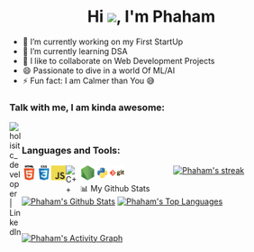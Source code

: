 <!-- ### Hi there 👋 -->
<h1 align="center">Hi <img src="https://raw.githubusercontent.com/MartinHeinz/MartinHeinz/master/wave.gif" width="30px">, I'm Phaham</h1>
<!--  <img align="right" alt="GIF" src="https://github.com/arsentieva/arsentieva/blob/main/code.gif?raw=true" width="500" height="320" /> -->

<!-- 
**Phaham/Phaham** is a ✨ _special_ ✨ repository because its `README.md` (this file) appears on your GitHub profile.

Here are some ideas to get you started:
 -->
<!-- - 🛰Yeah I am a Explorer 🛫 in Learning  -->
- 🔭 I’m currently working on my First StartUp
- 🌱 I’m currently learning DSA
- 👯 I like to collaborate on Web Development Projects
- 😄 Passionate to dive in a world Of ML/AI 
- ⚡ Fun fact: I am Calmer than You 😅
<!-- - 💬 Ask me about ... -->
<!-- - 📫 How to reach me:  -->

### Talk with me, I am kinda awesome:
[<img align="left" alt="holisitc_developer | LinkedIn" width="22px" src="https://cdn.jsdelivr.net/npm/simple-icons@v3/icons/linkedin.svg" />][linkedin]

<br />

### Languages and Tools:

<img align="left" alt="HTML5" width="26px" src="https://raw.githubusercontent.com/github/explore/80688e429a7d4ef2fca1e82350fe8e3517d3494d/topics/html/html.png" />
<img align="left" alt="CSS3" width="26px" src="https://raw.githubusercontent.com/github/explore/80688e429a7d4ef2fca1e82350fe8e3517d3494d/topics/css/css.png" />
<img align="left" alt="JavaScript" width="26px" src="https://raw.githubusercontent.com/github/explore/80688e429a7d4ef2fca1e82350fe8e3517d3494d/topics/javascript/javascript.png" />
<!-- <img align="left" alt="React" width="26px" src="https://raw.githubusercontent.com/github/explore/80688e429a7d4ef2fca1e82350fe8e3517d3494d/topics/react/react.png" />-->
<img align="left" alt="C++" width="26px" src="https://img.icons8.com/color/48/000000/c-plus-plus-logo.png" />
<img align="left" alt="Node.js" width="26px" src="https://raw.githubusercontent.com/github/explore/80688e429a7d4ef2fca1e82350fe8e3517d3494d/topics/nodejs/nodejs.png" />
<img align="left" alt="python" width="26px" src="https://raw.githubusercontent.com/github/explore/80688e429a7d4ef2fca1e82350fe8e3517d3494d/topics/python/python.png" />
<!-- <img align="left" alt="flask" width="26px" src="https://raw.githubusercontent.com/github/explore/80688e429a7d4ef2fca1e82350fe8e3517d3494d/topics/flask/flask.png" /> -->
<!-- <img align="left" alt="SQL" width="26px" src="https://raw.githubusercontent.com/github/explore/80688e429a7d4ef2fca1e82350fe8e3517d3494d/topics/sql/sql.png" />-->
<!-- <img align="left" alt="postgreSQL" width="26px" src="https://raw.githubusercontent.com/github/explore/80688e429a7d4ef2fca1e82350fe8e3517d3494d/topics/postgresql/postgresql.png" />-->
<img align="left" alt="Git" width="26px" src="https://raw.githubusercontent.com/github/explore/80688e429a7d4ef2fca1e82350fe8e3517d3494d/topics/git/git.png" />
<!-- <img align="left" alt="Docker" width="26px" src="https://raw.githubusercontent.com/github/explore/80688e429a7d4ef2fca1e82350fe8e3517d3494d/topics/docker/docker.png" />-->
<!-- <img align="left" alt="Terminal" width="26px" src="https://raw.githubusercontent.com/github/explore/80688e429a7d4ef2fca1e82350fe8e3517d3494d/topics/terminal/terminal.png" />-->
<p align="center">
    <a href="https://github.com/Phaham/github-readme-streak-stats">
        <img title="🔥 Get streak stats for your profile at git.io/streak-stats" alt="Phaham's streak" src="https://github-readme-streak-stats.herokuapp.com/?user=Phaham&theme=black-ice&hide_border=true&stroke=0000&background=060A0CD0"/>
    </a>
</p>
📊 My Github Stats

  <br/>
    <a href="https://github.com/SubhamRaoniar28/github-readme-stats"><img alt="Phaham's Github Stats" src="https://github-readme-stats.vercel.app/api?username=Phaham&show_icons=true&count_private=true&theme=react&hide_border=true&bg_color=0D1117" /></a>
  <a href="https://github.com/Phaham/github-readme-stats"><img alt="Phaham's Top Languages" src="https://github-readme-stats.vercel.app/api/top-langs/?username=Phaham&langs_count=8&count_private=true&layout=compact&theme=react&hide_border=true&bg_color=0D1117" /></a>
  <br/>
<br/>
<br/>

<a href="https://github.com/Phaham/github-readme-activity-graph"><img alt="Phaham's Activity Graph" src="https://activity-graph.herokuapp.com/graph?username=Phaham&bg_color=0D1117&color=5BCDEC&line=5BCDEC&point=FFFFFF&hide_border=true" /></a>


[linkedin]: https://www.linkedin.com/in/phaham-khan-3472a9202/
[portfolio]: https://phaham.github.io/resume/
